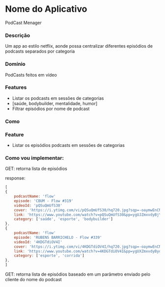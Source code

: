 # Nome do Aplicativo
PodCast Menager

### Descrição
Um app ao estilo netflix, aonde possa centralizar diferentes episódios de podcasts separados por categoria

### Domínio
PodCasts feitos em vídeo

### Features
- Listar os podcasts em sessões de categorias
- [saúde, bodybuilder, mentalidade, humor]
- Filtrar episódios por nome de podcast

### Como

### Feature
- Listar os episódios podcasts em sessões de categorias

### Como vou implementar:

GET: retorna lista de episódios

response: 

```js
[
{
    podcastName: 'flow'
    episode: 'CBUM - Flow #319'
    videoId: 'pQSuQmUfS30'
    cover: 'https://i.ytimg.com/vi/pQSuQmUfS30/hq720.jpg?sqp=-oaymwEnCNAFEJQDSFryq4qpAxkIARUAAIhCGAHYAQHiAQoIGBACGAY4AUAB&amp;rs=AOn4CLCeNGQeHGq3EN9VBoh7CCsKQU0L4Q'
    link: 'https://www.youtube.com/watch?v=pQSuQmUfS30&pp=ygUJZmxvdyBjYnVt'
    category: ['saúde', 'esporte', 'bodybuilder']
},
{
    podcastName: 'flow'
    episode: 'RUBENS BARRICHELO - Flow #339'
    videoId: '4KDGTdiOV4I'
    cover: 'https://i.ytimg.com/vi/4KDGTdiOV4I/hq720.jpg?sqp=-oaymwEnCNAFEJQDSFryq4qpAxkIARUAAIhCGAHYAQHiAQoIGBACGAY4AUAB&rs=AOn4CLDgyHAUb9vIwNYXr8G6ZPXKWyU__A'
    link: 'https://www.youtube.com/watch?v=4KDGTdiOV4I&pp=ygUXZmxvdyBydWJlbnMgYmFycmljaGVsbG8%3D'
    category: ['esporte', 'corrida']
},
]
```

GET: retorna lista de episódios baseado em um parâmetro enviado
pelo cliente do nome do podcast
